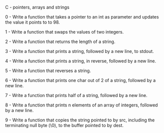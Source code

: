 C - pointers, arrays and strings



0 - Write a function that takes a pointer to an int as parameter and updates the value it points to to 98.



1 - Write a function that swaps the values of two integers.



2 - Write a function that returns the length of a string.



3 - Write a function that prints a string, followed by a new line, to stdout.



4 - Write a function that prints a string, in reverse, followed by a new line.



5 - Write a function that reverses a string.



6 - Write a function that prints one char out of 2 of a string, followed by a new line.



7 - Write a function that prints half of a string, followed by a new line.



8 - Write a function that prints n elements of an array of integers, followed by a new line.



9 - Write a function that copies the string pointed to by src, including the terminating null byte (\0), to the buffer pointed to by dest.
